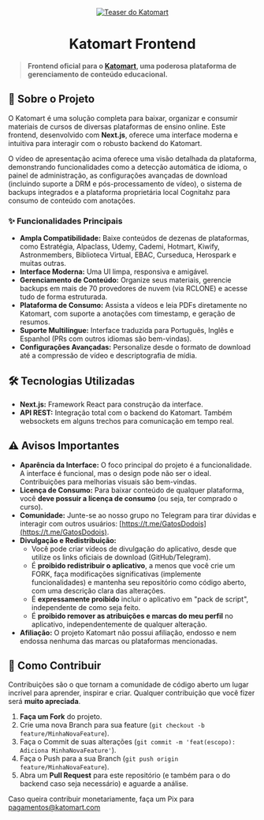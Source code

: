 <p align="center">
  <a href="https://youtu.be/FU15TDJJURk?si=FKbN3huzuckOiAWh">
    <img src="https://img.youtube.com/vi/FU15TDJJURk/0.jpg" alt="Teaser do Katomart">
  </a>
</p>

<h1 align="center">Katomart Frontend</h1>

> **Frontend oficial para o [Katomart](https://github.com/katomaro/katomart), uma poderosa plataforma de gerenciamento de conteúdo educacional.**

## 🚀 Sobre o Projeto

O Katomart é uma solução completa para baixar, organizar e consumir materiais de cursos de diversas plataformas de ensino online. Este frontend, desenvolvido com **Next.js**, oferece uma interface moderna e intuitiva para interagir com o robusto backend do Katomart.

O vídeo de apresentação acima oferece uma visão detalhada da plataforma, demonstrando funcionalidades como a detecção automática de idioma, o painel de administração, as configurações avançadas de download (incluindo suporte a DRM e pós-processamento de vídeo), o sistema de backups integrados e a plataforma proprietária local Cognitahz para consumo de conteúdo com anotações.

### ✨ Funcionalidades Principais

* **Ampla Compatibilidade:** Baixe conteúdos de dezenas de plataformas, como Estratégia, Alpaclass, Udemy, Cademi, Hotmart, Kiwify, Astronmembers, Biblioteca Virtual, EBAC, Curseduca, Herospark e muitas outras.
* **Interface Moderna:** Uma UI limpa, responsiva e amigável.
* **Gerenciamento de Conteúdo:** Organize seus materiais, gerencie backups em mais de 70 provedores de nuvem (via RCLONE) e acesse tudo de forma estruturada.
* **Plataforma de Consumo:** Assista a vídeos e leia PDFs diretamente no Katomart, com suporte a anotações com timestamp, e geração de resumos.
* **Suporte Multilíngue:** Interface traduzida para Português, Inglês e Espanhol (PRs com outros idiomas são bem-vindas).
* **Configurações Avançadas:** Personalize desde o formato de download até a compressão de vídeo e descriptografia de mídia.

## 🛠️ Tecnologias Utilizadas

* **Next.js:** Framework React para construção da interface.
* **API REST:** Integração total com o backend do Katomart. Também websockets em alguns trechos para comunicação em tempo real.

## ⚠️ Avisos Importantes

* **Aparência da Interface:** O foco principal do projeto é a funcionalidade. A interface é funcional, mas o design pode não ser o ideal. Contribuições para melhorias visuais são bem-vindas.
* **Licença de Consumo:** Para baixar conteúdo de qualquer plataforma, você **deve possuir a licença de consumo** (ou seja, ter comprado o curso).
* **Comunidade:** Junte-se ao nosso grupo no Telegram para tirar dúvidas e interagir com outros usuários: [https://t.me/GatosDodois](https://t.me/GatosDodois).
* **Divulgação e Redistribuição:**
    * Você pode criar vídeos de divulgação do aplicativo, desde que utilize os links oficiais de download (GitHub/Telegram).
    * É **proibido redistribuir o aplicativo**, a menos que você crie um FORK, faça modificações significativas (implemente funcionalidades) e mantenha seu repositório como código aberto, com uma descrição clara das alterações.
    * É **expressamente proibido** incluir o aplicativo em "pack de script", independente de como seja feito.
    * É **proibido remover as atribuições e marcas do meu perfil** no aplicativo, independentemente de qualquer alteração.
* **Afiliação:** O projeto Katomart não possui afiliação, endosso e nem endossa nenhuma das marcas ou plataformas mencionadas.

## 💙 Como Contribuir

Contribuições são o que tornam a comunidade de código aberto um lugar incrível para aprender, inspirar e criar. Qualquer contribuição que você fizer será **muito apreciada**.

1.  **Faça um Fork** do projeto.
2.  Crie uma nova Branch para sua feature (`git checkout -b feature/MinhaNovaFeature`).
3.  Faça o Commit de suas alterações (`git commit -m 'feat(escopo): Adiciona MinhaNovaFeature'`).
4.  Faça o Push para a sua Branch (`git push origin feature/MinhaNovaFeature`).
5.  Abra um **Pull Request** para este repositório (e também para o do backend caso seja necessário) e aguarde a análise.

Caso queira contribuir monetariamente, faça um Pix para pagamentos@katomart.com
